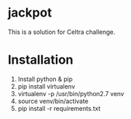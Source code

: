 jackpot
=======

This is a solution for Celtra challenge.

Installation
============
1. Install python & pip
2. pip install virtualenv
3. virtualenv -p /usr/bin/python2.7 venv
4. source venv/bin/activate
5. pip install -r requirements.txt


